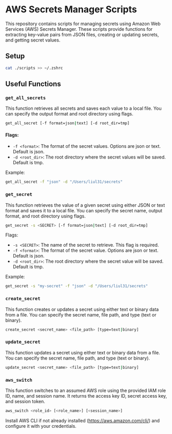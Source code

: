 # AWS Secrets Manager Scripts

This repository contains scripts for managing secrets using Amazon Web Services (AWS) Secrets Manager. These scripts provide functions for extracting key-value pairs from JSON files, creating or updating secrets, and getting secret values.

## Setup

```sh
cat ./scripts >> ~/.zshrc
```

## Useful Functions

### `get_all_secrets`
This function retrieves all secrets and saves each value to a local file. You can specify the output format and root directory using flags.

```sh
get_all_secret [-f format=json|text] [-d root_dir=tmp]
```

#### Flags:
* `-f <format>`: The format of the secret values. Options are json or text. Default is json.
* `-d <root_dir>`: The root directory where the secret values will be saved. Default is tmp.

Example:
```sh
get_all_secret -f "json" -d "/Users/liul31/secrets"
```

### `get_secret`
This function retrieves the value of a given secret using either JSON or text format and saves it to a local file. You can specify the secret name, output format, and root directory using flags.

```sh
get_secret -s <SECRET> [-f format=json|text] [-d root_dir=tmp]
```

Flags:
* `-s <SECRET>`: The name of the secret to retrieve. This flag is required.
* `-f <format>`: The format of the secret value. Options are json or text. Default is json.
* `-d <root_dir>`: The root directory where the secret value will be saved. Default is tmp.

Example:
```sh
get_secret -s "my-secret" -f "json" -d "/Users/liul31/secrets"
```

### `create_secret`

This function creates or updates a secret using either text or binary data from a file. You can specify the secret name, file path, and type (text or binary).

```sh
create_secret <secret_name> <file_path> [type=text|binary]
```

### `update_secret`
This function updates a secret using either text or binary data from a file. You can specify the secret name, file path, and type (text or binary).

```sh
update_secret <secret_name> <file_path> [type=text|binary]
```

### `aws_switch`
This function switches to an assumed AWS role using the provided IAM role ID, name, and session name. It returns the access key ID, secret access key, and session token.

```sh
aws_switch <role_id> [<role_name>] [<session_name>]
```

Install AWS CLI if not already installed (https://aws.amazon.com/cli/) and configure it with your credentials.
